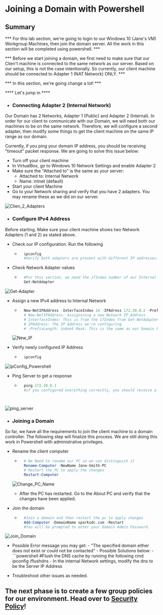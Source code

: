 # Joining a Domain with Powershell

## Summary

*** For this lab section, we're going to login to our Windows 10 (Jane's VM) Workgroup Machines, then join the domain server. All the work in this section will be completed using powershell. ***

*** Before we start joining a domain, we first need to make sure that our Clien't machine is connected to the same network as our server. Based on our setup, this is not the case intentionally. So currently, our client machine should be connected to Adapter 1 (NAT Network) ONLY. ***

*** In this section, we're going change a lot! ***

**** Let's jump in ****

* ### Connecting Adapter 2 (Internal Network)
Our Domain has 2 Networks, Adapter 1 (Public) and Adapter 2 (Internal). In order for our client to communicate with our Domain, we will need both our machines to be on the same network. Therefore, we will configure a second adapter, then modify some things to get the client machine on the same IP range as our domain.

Currently, if you ping your domain IP address, you should be receiving "timeout" packet response. We are going to solve this issue below:

- Turn off your client machine
- In VirtualBox, go to Windows 10 Network Settings and enable Adapter 2
- Make sure the "Attached to" is the same as your server:
    - Attached to: Internal Network
    - Name: intnet (default)
- Start your client Machine
- Go to your Network sharing and verify that you have 2 adapters. You may rename these as we did on our server.

![Clien_2_Adapters](https://github.com/user-attachments/assets/055c7915-03ae-4f78-9740-7876c22b51a8)


* ### Configure IPv4 Address
Before starting. Make sure your client machine shows two Network Adapters (1 and 2) as stated above.


- Check our IP configuration. Run the following
    - ```powershell
        ipconfig
        #Verify both adapters are present with different IP addresses.

- Check Network Adapter values
    - ```powershell
        #For this section, we need the ifIndex number of our Internal Network
        Get-NetAdapter

![Get-Adapter](https://github.com/user-attachments/assets/cfb40635-09ce-4ad2-90cc-4e8bc252ea33)


- Assign a new IPv4 address to Internal Network
    - ```powershell
        New-NetIPAddress -InterfaceIndex 14 -IPAdress 172.20.0.2 -PrefixLength 24
        # New-NetIPAddress: Assignining a new Network IP Address
        # InterfaceIndex: This is from the ifIndex from Get-NetAdapter
        # IPAddress: The IP Address we're configuring
        # -PrefixLength: Subnet Mask. This is the same as our Domain (Important)


    ![New_IP](https://github.com/user-attachments/assets/c6eec0f2-0406-4448-b091-8e3f6dfc74d7)


- Verify newly configured IP Address
    - ```powershell
        ipconfig

![ipConfig_Powershell](https://github.com/user-attachments/assets/810d2f3f-51bd-480f-818b-6e426b178673)


- Ping Server to get a response
    - ```powershell
        ping 172.20.0.1
        #if you configured everything correctly, you should receive a response from the server. If not, this is a perfect time to exercise your analytical and troubleshooting skills.

    
![ping_server](https://github.com/user-attachments/assets/11b00203-a14c-45a2-adc6-88c1a40f9462)


* ### Joining a Domain

So far, we have all the requirements to join the client machine to a domain controller. The following step will finalize this process. We are still doing this work in Powershell with administrative privileges.  

- Rename the client computer

    - ```powershell
        # We Need to rename our PC so we can distinguish it 
        Rename-Computer -NewName Jane-Smith-PC
        # Restart the PC to apply the changes
        Restart-Computer


    ![Change_PC_Name](https://github.com/user-attachments/assets/7c89aa6b-3e3e-4411-9956-bc0f07105c0a)

    
    - After the PC has restarted. Go to the About PC and verify that the changes have been applied.

- Join the domain

    - ```powershell
        #Join a domain and then restart the pc to apply changes
        Add-Computer -DomainName sparksdc.com -Restart
        #You will be prompted to enter your Domain Admin Password.


![Join_Domain](https://github.com/user-attachments/assets/218da14f-96ac-453b-a33e-8278d5e07f6d)

    
- Possible Error message you may get:
        - "The specified domain either does not exist or could not be contacted"
        - Possible Solutions below:
            - ```powershell
                #Flush the DNS cache by running the following cmd
                ipconfig /flushdns
            - In the internal Network settings, modify the dns to be the Server IP Address

- Troubleshoot other issues as needed.

## The next phase is to create a few group policies for our environment. Head over to <a href="https://github.com/KwaneleKhumalo/active_directory/blob/master/security_policy/group_policy.md" target="_blank">Security Policy</a>!

        
